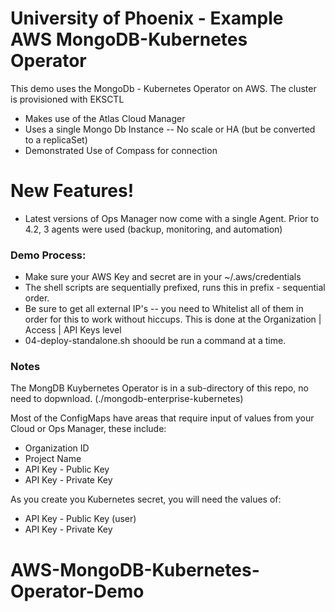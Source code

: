 # University of Phoenix - Example AWS MongoDB-Kubernetes Operator


This demo uses the MongoDb - Kubernetes Operator on AWS.  The cluster is provisioned with EKSCTL

  - Makes use of the Atlas Cloud Manager
  - Uses a single Mongo Db Instance -- No scale or HA (but be converted to a replicaSet)
  - Demonstrated Use of Compass for connection

# New Features!

  - Latest versions of Ops Manager now come with a single Agent.  Prior to 4.2, 3 agents were used (backup, monitoring, and automation)


### Demo Process:
  - Make sure your AWS Key and secret are in your ~/.aws/credentials
  - The shell scripts are sequentially prefixed, runs this in prefix - sequential order.
  - Be sure to get all external IP's -- you need to Whitelist all of them in order for this to work without hiccups.  This is done at the Organization | Access | API Keys level
  - 04-deploy-standalone.sh shoould be run a command at a time.

### Notes
The MongDB Kuybernetes Operator is in a sub-directory of this repo, no need to dopwnload.
(./mongodb-enterprise-kubernetes)

Most of the ConfigMaps have areas that require input of values from your Cloud or Ops Manager, these include:

  - Organization ID
  - Project Name
  - API Key - Public Key
  - API Key - Private Key

As you create you Kubernetes secret, you will need the values of:
  - API Key - Public Key (user)
  - API Key - Private Key
 # AWS-MongoDB-Kubernetes-Operator-Demo
